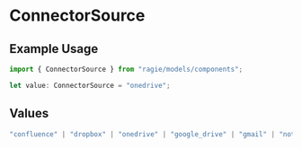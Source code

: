 # ConnectorSource

## Example Usage

```typescript
import { ConnectorSource } from "ragie/models/components";

let value: ConnectorSource = "onedrive";
```

## Values

```typescript
"confluence" | "dropbox" | "onedrive" | "google_drive" | "gmail" | "notion" | "salesforce" | "jira" | "slack" | "s3" | "gcs" | "hubspot"
```